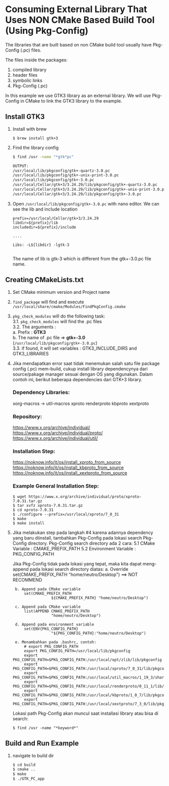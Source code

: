 # Consuming External Library That Uses NON CMake Based Build Tool (Using Pkg-Config)

The libraries that are built based on non CMake build tool usually have Pkg-Config (.pc) files.

The files inside the packages:
1. compiled library
2. header files
3. symbolic links
4. Pkg-Config (.pc)

In this example we use GTK3 library as an external library.
We will use Pkg-Config in CMake to link the GTK3 library to the example.

## Install GTK3
1. Install with brew
    ```
    $ brew install gtk+3
    ```

2. Find the library config
    ``` bash
    $ find /usr -name "*gtk*pc"

    OUTPUT:
    /usr/local/lib/pkgconfig/gtk+-quartz-3.0.pc
    /usr/local/lib/pkgconfig/gtk+-unix-print-3.0.pc
    /usr/local/lib/pkgconfig/gtk+-3.0.pc
    /usr/local/Cellar/gtk+3/3.24.29/lib/pkgconfig/gtk+-quartz-3.0.pc
    /usr/local/Cellar/gtk+3/3.24.29/lib/pkgconfig/gtk+-unix-print-3.0.pc
    /usr/local/Cellar/gtk+3/3.24.29/lib/pkgconfig/gtk+-3.0.pc

    ```

3. Open <code>/usr/local/lib/pkgconfig/gtk+-3.0.pc</code> with nano editor. We can see the lib and include location
    ```
    prefix=/usr/local/Cellar/gtk+3/3.24.29
    libdir=${prefix}/lib
    includedir=${prefix}/include

    ....

    Libs: -L${libdir} -lgtk-3

    
    ```

    The name of lib is gtk-3 which is different from the gtk+-3.0.pc file name.

## Creating CMakeLists.txt
1. Set CMake minimum version and Project name
2. <code>find_package</code> will find and execute <code>/usr/local/share/cmake/Modules/FindPkgConfig.cmake</code>
3. <code>pkg_check_modules</code> will do the following task:<br/>
        3.1. <code>pkg_check_modules</code> will find the .pc files<br/>
        3.2. The arguments : <br/>
                a. Prefix : **GTK3** <br/>
                b. The name of .pc file => **gtk+-3.0** (<code>/usr/local/lib/pkgconfig/gtk+-3.0.pc</code>)<br/>
        3.3. if found, it will set variables : GTK3_INCLUDE_DIRS and GTK3_LIBRARIES <br/>


4. Jika mendapatkan error saat tidak menemukan salah satu file package config (.pc) mem-build, cukup install library dependencynya dari source/pakage manager sesuai dengan OS yang digunakan.
Dalam contoh ini, berikut beberapa dependencies dari GTK+3 library.

    ### Dependency Libraries:
    xorg-macros -> util-macros
    xproto
    renderproto
    kbproto
    xextproto

    ### Repository:
    https://www.x.org/archive/individual/
    https://www.x.org/archive/individual/proto/
    https://www.x.org/archive/individual/util/

    ### Installation Step:
    https://noknow.info/it/os/install_xproto_from_source
    https://noknow.info/it/os/install_kbproto_from_source
    https://noknow.info/it/os/install_xextproto_from_source

    ### Example General Installation Step:
    ```
    $ wget https://www.x.org/archive/individual/proto/xproto-7.0.31.tar.gz
    $ tar xvfz xproto-7.0.31.tar.gz
    $ cd xproto-7.0.31
    $ ./configure --prefix=/usr/local/xproto/7_0_31
    $ make
    $ make install
    ```

5. Jika melakukan step pada langkah #4 karena adannya dependency yang baru diinstall, tambahkan Pkg-Config pada lokasi search Pkg-Config directory.
    Pkg-Config search directory ada 2 cara:
        5.1 CMake Variable : CMAKE_PREFIX_PATH
        5.2 Environment Variable : PKG_CONFIG_PATH

    Jika Pkg-Config tidak pada lokasi yang tepat, maka kita dapat meng-append pada lokasi search directory diatas:
        a. Override
            set(CMAKE_PREFIX_PATH "home/neutro/Desktop") ==> NOT RECOMMEND

        b. Append pada CMake variable
            set(CMAKE_PREFIX_PATH 
                        ${CMAKE_PREFIX_PATH} "home/neutro/Desktop")

        c. Append pada CMake variable
            list(APPEND CMAKE_PREFIX_PATH 
                        "home/neutro/Desktop")

        d. Append pada environment variable
            set(ENV{PKG_CONFIG_PATH} 
                        "${PKG_CONFIG_PATH}:"home/neutro/Desktop")

        e. Menambahkan pada .bashrc, contoh:
            # export PKG_CONFIG_PATH
            export PKG_CONFIG_PATH=/usr/local/lib/pkgconfig
            export PKG_CONFIG_PATH=$PKG_CONFIG_PATH:/usr/local/opt/zlib/lib/pkgconfig
            export PKG_CONFIG_PATH=$PKG_CONFIG_PATH:/usr/local/xproto/7_0_31/lib/pkgconfig
            export PKG_CONFIG_PATH=$PKG_CONFIG_PATH:/usr/local/util_macros/1_19_3/share/pkgconfig
            export PKG_CONFIG_PATH=$PKG_CONFIG_PATH:/usr/local/renderproto/0_11_1/lib/pkgconfig
            export PKG_CONFIG_PATH=$PKG_CONFIG_PATH:/usr/local/kbproto/1_0_7/lib/pkgconfig
            export PKG_CONFIG_PATH=$PKG_CONFIG_PATH:/usr/local/xextproto/7_3_0/lib/pkgconfig

    Lokasi path Pkg-Config akan muncul saat installasi library atau bisa di search:
    ```
    $ find /usr -name "*keyword*"
    ```
## Build and Run Example
1. navigate to build dir
   ``` bash
   $ cd build
   $ cmake ..
   $ make
   $ ./GTK_PC_app
   ```